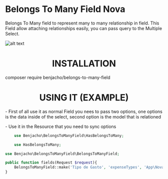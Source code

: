 # Belongs To Many Field Nova

Belongs To Many field to represent many to many relationship in field. This Field allow attaching relationships easily, you can pass query to the Multiple Select.

![alt text](https://raw.githubusercontent.com/benjacho/belongs-to-many-field-nova/master/src/image.png)


<h1 align="center">INSTALLATION</h1>
<p>composer require benjacho/belongs-to-many-field</p>

<h1 align="center">USING IT (EXAMPLE)</h1>

<p>- First of all use it as normal Field you nees to pass two options,  one options is the data inside of the select, second option is the model that is relationed</p>
<p>- Use it in the Resource that you need to sync options</p>


```php
    use Benjacho\BelongsToManyField\HasBelongsToMany;

    use HasBelongsToMany;
```

```php
use Benjacho\BelongsToManyField\BelongsToManyField;

public function fields(Request $request){
    BelongsToManyField::make('Tipo de Gasto', 'expenseTypes', 'App\Nova\ExpenseType')->options(\App\ExpenseType::all())->relationModel(\App\ExpenseType::class)->onlyOnForms(),
}
```
